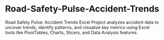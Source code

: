 # Road-Safety-Pulse-Accident-Trends
Road Safety Pulse: Accident Trends Excel Project analyzes accident data to uncover trends, identify patterns, and visualize key metrics using Excel tools like PivotTables, Charts, Slicers, and Data Analysis features.

